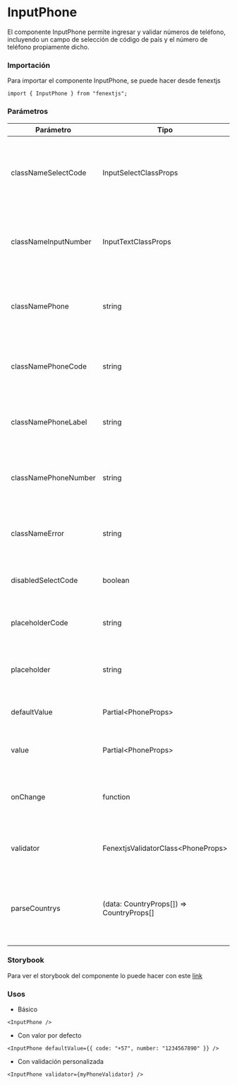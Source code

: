 # InputPhone

El componente InputPhone permite ingresar y validar números de teléfono, incluyendo un campo de selección de código de país y el número de teléfono propiamente dicho.

### Importación

Para importar el componente InputPhone, se puede hacer desde fenextjs

```tsx copy
import { InputPhone } from "fenextjs";
```

### Parámetros

| Parámetro            | Tipo                                      | Requerido | Default          | Descripcion                                                                                 |
| -------------------- | ----------------------------------------- | --------- | ---------------- | ------------------------------------------------------------------------------------------- |
| classNameSelectCode  | InputSelectClassProps                     | no        | undefined        | Clase CSS para personalizar el contenedor del campo de selección del código de país.        |
| classNameInputNumber | InputTextClassProps                       | no        | undefined        | Clase CSS para personalizar el contenedor del campo de número de teléfono.                  |
| classNamePhone       | string                                    | no        | ''               | Clase CSS para personalizar el contenedor principal del componente InputPhone.              |
| classNamePhoneCode   | string                                    | no        | ''               | Clase CSS para personalizar el contenedor del código de país.                               |
| classNamePhoneLabel  | string                                    | no        | ''               | Clase CSS para personalizar el label del componente InputPhone.                             |
| classNamePhoneNumber | string                                    | no        | ''               | Clase CSS para personalizar el contenedor del número de teléfono.                           |
| classNameError       | string                                    | no        | ''               | Clase CSS para personalizar el contenedor del mensaje de error.                             |
| disabledSelectCode   | boolean                                   | no        | false            | Deshabilita la selección del código de país.                                                |
| placeholderCode      | string                                    | no        | '+57'            | Placeholder para el campo del código de país.                                               |
| placeholder          | string                                    | no        | 'xxx-xx-xx-xxxx' | Placeholder para el campo del número de teléfono.                                           |
| defaultValue         | Partial\<PhoneProps\>                     | no        | \{code:'+57'\}   | Valor por defecto para el número de teléfono.                                               |
| value                | Partial\<PhoneProps\>                     | no        | undefined        | Valor controlado del número de teléfono.                                                    |
| onChange             | function                                  | no        | undefined        | Función que se ejecuta al cambiar el valor del número de teléfono.                          |
| validator            | FenextjsValidatorClass\<PhoneProps\>      | no        | undefined        | Validador personalizado para el número de teléfono.                                         |
| parseCountrys        | (data: CountryProps[]) =\> CountryProps[] | no        | undefined        | Function para mapear, ordenar, filtrar, etc, los países del selector de codigo de telefono. |

### Storybook

Para ver el storybook del componente lo puede hacer con este [link](https://fenextjs-component-storybook.vercel.app/?path=/story/input-inputphone--index)

### Usos

- Básico

```tsx copy
<InputPhone />
```

- Con valor por defecto

```tsx copy
<InputPhone defaultValue={{ code: "+57", number: "1234567890" }} />
```

- Con validación personalizada

```tsx copy
<InputPhone validator={myPhoneValidator} />
```
